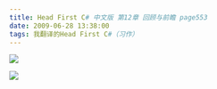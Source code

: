 ```yaml
---
title: Head First C# 中文版 第12章 回顾与前瞻 page553
date: 2009-06-28 13:38:00
tags: 我翻译的Head First C#（习作）
---
```

![](https://p-blog.csdn.net/images/p_blog_csdn_net/cuipengfei1/EntryImages/20090628/2009-06-28_13-25-32.jpg)

![](https://p-blog.csdn.net/images/p_blog_csdn_net/cuipengfei1/EntryImages/20090628/2009-06-28_13-26-34.jpg)



